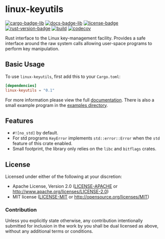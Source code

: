 # linux-keyutils
[![cargo-badge-lib][]][cargo-lib] [![docs-badge-lib][]][docs-lib] [![license-badge][]][license] [![rust-version-badge][]][rust-version] [![build][]][build-url] [![codecov][]][codecov-url]

Rust interface to the Linux key-management facility. Provides a safe interface around the raw system calls allowing user-space programs to perform key manipulation.

## Basic Usage

To use `linux-keyutils`, first add this to your `Cargo.toml`:

```toml
[dependencies]
linux-keyutils = "0.1"
```

For more information please view the full [documentation](https://docs.rs/linux-keyutils). There is also a small example program in the [examples directory](examples/keyctl.rs).

## Features

* `#![no_std]` by default.
* For std programs `KeyError` implements `std::error::Error` when the `std` feature of this crate enabled.
* Small footprint, the library only relies on the `libc` and `bitflags` crates.

## License

Licensed under either of the following at your discretion:

 * Apache License, Version 2.0 ([LICENSE-APACHE](LICENSE-APACHE) or http://www.apache.org/licenses/LICENSE-2.0)
 * MIT license ([LICENSE-MIT](LICENSE-MIT) or http://opensource.org/licenses/MIT)

### Contribution

Unless you explicitly state otherwise, any contribution intentionally submitted
for inclusion in the work by you shall be dual licensed as above, without any
additional terms or conditions.

[//]: # (badges)
[license-badge]: https://img.shields.io/badge/license-MIT/Apache--2.0-lightgray.svg?style=flat-square
[license]: #license
[rust-version-badge]: https://img.shields.io/badge/rust-latest%20stable-blue.svg?style=flat-square
[rust-version]: #rust-version-policy
[cargo-badge-lib]: https://img.shields.io/crates/v/linux-keyutils.svg?style=flat-square&label=linux-keyutils
[cargo-lib]: https://crates.io/crates/linux-keyutils
[docs-badge-lib]: https://img.shields.io/docsrs/linux-keyutils/latest?style=flat-square
[docs-lib]: https://docs.rs/linux-keyutils
[codecov]: https://img.shields.io/codecov/c/github/landhb/linux-keyutils?style=flat-square
[codecov-url]: https://codecov.io/gh/landhb/linux-keyutils
[build]: https://img.shields.io/github/workflow/status/landhb/linux-keyutils/Checks?master?style=flat-square
[build-url]: https://github.com/landhb/linux-keyutils/actions?query=workflow%3Achecks
